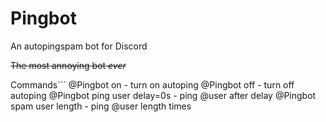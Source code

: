 # Pingbot
An autopingspam bot for Discord

~~The most annoying bot _ever_~~

Commands```
@Pingbot on - turn on autoping
@Pingbot off - turn off autoping
@Pingbot ping user delay=0s - ping @user after delay
@Pingbot spam user length - ping @user length times
```
